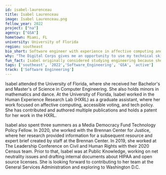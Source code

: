 ```yaml
---
id: isabel-laurenceau
title: Isabel Laurenceau
image: Isabel Laurenceau.png
fellow_year: 2022
project: ["na"]
agency: ["GSA"]
hometown: Miami, FL
university: University of Florida
region: southeast
bio_short: Software engineer with experience in affective computing and tech policy
why: "The Digital Corps gives me an opportunity to use my technical skills to reach a wide range of people. I appreciate the fact that the program is designed to allow Fellows to grow in their careers and to provide a community where everyone values public service and meaningful work"
fun_fact: Isabel originally considered studying engineering because she loves rollercoasters and wanted to build them.
tags: ['southeast', '2022','Software_Engineering', 'GSA', 'active']
track: ['Software Engineering']
---
```


Isabel attended the University of Florida, where she received her Bachelor's and Master's of Science in Computer Engineering. She also holds minors in mathematics and dance. At the University of Florida, Isabel worked in the Human Experience Research Lab (HXRL) as a graduate assistant, where her work focused on affective computing, accessible voting, and tech policy. She has contributed and authored multiple publications and holds a patent for her work in the HXRL. 

Isabel also spent three summers as a Media Democracy Fund Technology Policy Fellow. In 2020, she worked with the Brennan Center for Justice, where her research provided information for a subsequent resource and expert brief created by staff at the Brennan Center. In 2019, she worked at The Leadership Conference on Civil and Human Rights with their 2020 Census team. Prior to that, Isabel was at Public Knowledge, working on net neutrality issues and drafting internal documents about HIPAA and open source licenses. She is looking forward to contributing to her team at the General Services Administration and exploring to Washington D.C. 
